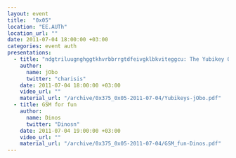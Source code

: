 ```yaml
---
layout: event
title:  "0x05"
location: "EE.AUTh"
location_url: ""
date: 2011-07-04 18:00:00 +03:00
categories: event auth
presentations:
  - title: "ndgtriluugnghggtkhvrbbrrgtdfeivgklbkviteggcu: The Yubikey One Time Password Scheme"
    author:
      name: jObo
      twitter: "charisis"
    date: 2011-07-04 18:00:00 +03:00
    video_url: ""
    material_url: "/archive/0x375_0x05-2011-07-04/Yubikeys-jObo.pdf"
  - title: GSM for fun
    author:
      name: Dinos
      twitter: "Dinosn"
    date: 2011-07-04 19:00:00 +03:00
    video_url: ""
    material_url: "/archive/0x375_0x05-2011-07-04/GSM_fun-Dinos.pdf"
---
```

